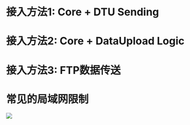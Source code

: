 
# 接入方法1: Core + DTU Sending


# 接入方法2: Core + DataUpload Logic


# 接入方法3: FTP数据传送


# 常见的局域网限制

![](http://ww1.sinaimg.cn/large/006qm7Cpgy1fkhm3ixv4aj30lp08h75e.jpg)